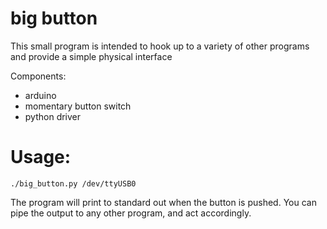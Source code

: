 # big button

This small program is intended to hook up to a variety of other
programs and provide a simple physical interface

Components:

* arduino
* momentary button switch
* python driver

# Usage:

    ./big_button.py /dev/ttyUSB0

The program will print to standard out when the button is pushed. You
can pipe the output to any other program, and act accordingly.
